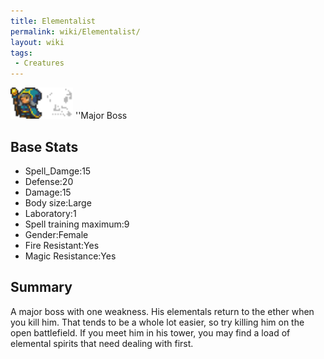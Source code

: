 ```yaml
---
title: Elementalist
permalink: wiki/Elementalist/
layout: wiki
tags:
 - Creatures
---
```


<img src="elementalist.png" title="fig:elementalist.png" alt="elementalist.png" width="100" />
''Major Boss

Base Stats
----------

-   Spell\_Damge:15
-   Defense:20
-   Damage:15
-   Body size:Large
-   Laboratory:1
-   Spell training maximum:9
-   Gender:Female
-   Fire Resistant:Yes
-   Magic Resistance:Yes

Summary
-------

A major boss with one weakness. His elementals return to the ether when
you kill him. That tends to be a whole lot easier, so try killing him on
the open battlefield. If you meet him in his tower, you may find a load
of elemental spirits that need dealing with first.
